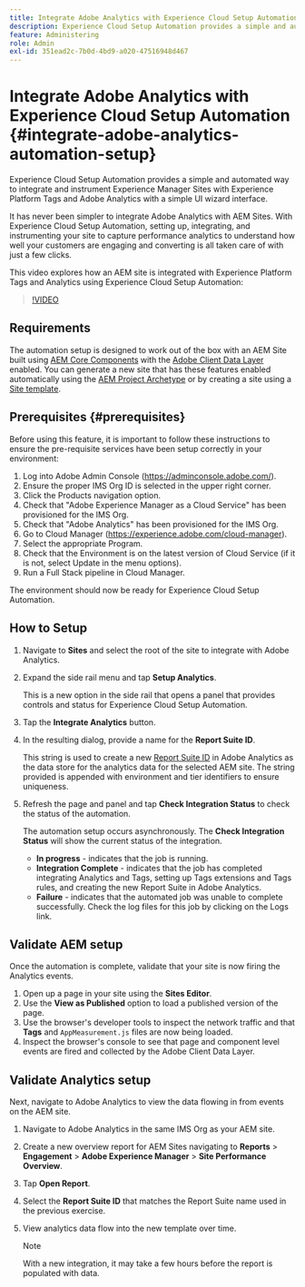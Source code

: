 ```yaml
---
title: Integrate Adobe Analytics with Experience Cloud Setup Automation
description: Experience Cloud Setup Automation provides a simple and automated way to integrate and instrument Experience Manager Sites with Experience Platform Tags and Adobe Analytics with a simple UI wizard interface. Learn how to use the automated setup with your own site.
feature: Administering
role: Admin
exl-id: 351ead2c-7b0d-4bd9-a020-47516948d467
---
```

# Integrate Adobe Analytics with Experience Cloud Setup Automation {#integrate-adobe-analytics-automation-setup}

Experience Cloud Setup Automation provides a simple and automated way to integrate and instrument Experience Manager Sites with Experience Platform Tags and Adobe Analytics with a simple UI wizard interface.

It has never been simpler to integrate Adobe Analytics with AEM Sites. With Experience Cloud Setup Automation, setting up, integrating, and instrumenting your site to capture performance analytics to understand how well your customers are engaging and converting is all taken care of with just a few clicks.

This video explores how an AEM site is integrated with Experience Platform Tags and Analytics using Experience Cloud Setup Automation:

>[!VIDEO](https://video.tv.adobe.com/v/345372/?quality=12)

## Requirements

The automation setup is designed to work out of the box with an AEM Site built using [AEM Core Components](https://experienceleague.adobe.com/docs/experience-manager-core-components/using/introduction.html) with the [Adobe Client Data Layer](https://experienceleague.adobe.com/docs/experience-manager-core-components/using/developing/data-layer/overview.html) enabled. You can generate a new site that has these features enabled automatically using the [AEM Project Archetype](https://experienceleague.adobe.com/docs/experience-manager-core-components/using/developing/archetype/overview.html) or by creating a site using a [Site template](/help/journey-sites/quick-site/create-site.md).

## Prerequisites {#prerequisites}

Before using this feature, it is important to follow these instructions to ensure the pre-requisite services have been setup correctly in your environment:

1. Log into Adobe Admin Console (https://adminconsole.adobe.com/).
1. Ensure the proper IMS Org ID is selected in the upper right corner.
1. Click the Products navigation option.
1. Check that "Adobe Experience Manager as a Cloud Service" has been provisioned for the IMS Org.
1. Check that "Adobe Analytics" has been provisioned for the IMS Org.
1. Go to Cloud Manager (https://experience.adobe.com/cloud-manager).
1. Select the appropriate Program.
1. Check that the Environment is on the latest version of Cloud Service (if it is not, select Update in the menu options).
1. Run a Full Stack pipeline in Cloud Manager.

The environment should now be ready for Experience Cloud Setup Automation.

## How to Setup

1. Navigate to **Sites** and select the root of the site to integrate with Adobe Analytics.
1. Expand the side rail menu and tap **Setup Analytics**.

    This is a new option in the side rail that opens a panel that provides controls and status for Experience Cloud Setup Automation. 
1. Tap the **Integrate Analytics** button.
1. In the resulting dialog, provide a name for the **Report Suite ID**.

    This string is used to create a new [Report Suite ID](https://experienceleague.adobe.com/docs/analytics/admin/manage-report-suites/new-report-suite/t-create-a-report-suite.html?lang=en) in Adobe Analytics as the data store for the analytics data for the selected AEM site. The string provided is appended with environment and tier identifiers to ensure uniqueness.

1. Refresh the page and panel and tap **Check Integration Status** to check the status of the automation.

    The automation setup occurs asynchronously. The **Check Integration Status** will show the current status of the integration.

    * **In progress** - indicates that the job is running.
    * **Integration Complete** - indicates that the job has completed integrating Analytics and Tags, setting up Tags extensions and Tags rules, and creating the new Report Suite in Adobe Analytics.
    * **Failure** - indicates that the automated job was unable to complete successfully. Check the log files for this job by clicking on the Logs link.

## Validate AEM setup

Once the automation is complete, validate that your site is now firing the Analytics events.

1. Open up a page in your site using the **Sites Editor**.
1. Use the **View as Published** option to load a published version of the page.
1. Use the browser's developer tools to inspect the network traffic and that **Tags** and `AppMeasurement.js` files are now being loaded.
1. Inspect the browser's console to see that page and component level events are fired and collected by the Adobe Client Data Layer.

## Validate Analytics setup

Next, navigate to Adobe Analytics to view the data flowing in from events on the AEM site.

1. Navigate to Adobe Analytics in the same IMS Org as your AEM site.
1. Create a new overview report for AEM Sites navigating to **Reports** > **Engagement** > **Adobe Experience Manager** > **Site Performance Overview**.
1. Tap **Open Report**.
1. Select the **Report Suite ID** that matches the Report Suite name used in the previous exercise.
1. View analytics data flow into the new template over time.

    >[!NOTE]
    >
    > With a new integration, it may take a few hours before the report is populated with data.
